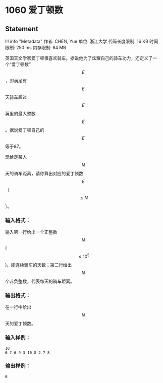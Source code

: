
# 1060 爱丁顿数

## Statement

!!! info "Metadata"
    作者: CHEN, Yue
    单位: 浙江大学
    代码长度限制: 16 KB
    时间限制: 250 ms
    内存限制: 64 MB

英国天文学家爱丁顿很喜欢骑车。据说他为了炫耀自己的骑车功力，还定义了一个“爱丁顿数” $$E$$ ，即满足有 $$E$$ 天骑车超过 $$E$$ 英里的最大整数 $$E$$。据说爱丁顿自己的 $$E$$ 等于87。

现给定某人 $$N$$ 天的骑车距离，请你算出对应的爱丁顿数 $$E$$（$$\le N$$）。

### 输入格式：

输入第一行给出一个正整数 $$N$$ ($$\le 10^5$$)，即连续骑车的天数；第二行给出 $$N$$ 个非负整数，代表每天的骑车距离。

### 输出格式：

在一行中给出 $$N$$ 天的爱丁顿数。

### 输入样例：
```plaintext
10
6 7 6 9 3 10 8 2 7 8
```

### 输出样例：
```plaintext
6
```


